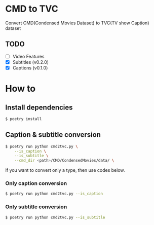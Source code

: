 # CMD to TVC
Convert CMD(Condensed Movies Dataset) to TVC(TV show Caption) dataset


## TODO
- [ ]  Video Features
- [x]  Subtitles (v0.2.0)
- [x]  Captions (v0.1.0)

# How to

## Install dependencies

```bash
$ poetry install
```

## Caption & subtitle conversion

```bash
$ poetry run python cmd2tvc.py \
    --is_caption \
    --is_subtitle \
    --cmd_dir <path>/CMD/CondensedMovies/data/ \
```


If you want to convert only a type, then use codes below.

### Only caption conversion

```bash
$ poetry run python cmd2tvc.py --is_caption
```

### Only subtitle conversion

```bash
$ poetry run python cmd2tvc.py --is_subtitle
```
